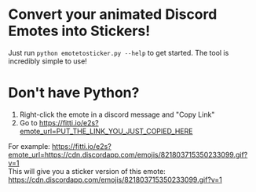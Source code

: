 # Convert your animated Discord Emotes into Stickers!
Just run `python emotetosticker.py --help` to get started. The tool is incredibly simple to use!  

# Don't have Python?
1. Right-click the emote in a discord message and "Copy Link"
1. Go to https://fitti.io/e2s?emote_url=PUT_THE_LINK_YOU_JUST_COPIED_HERE

For example: https://fitti.io/e2s?emote_url=https://cdn.discordapp.com/emojis/821803715350233099.gif?v=1  
This will give you a sticker version of this emote: https://cdn.discordapp.com/emojis/821803715350233099.gif?v=1
